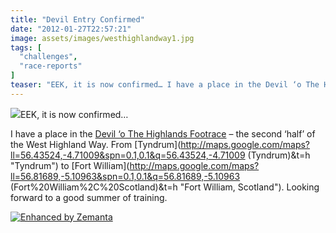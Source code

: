 ```yaml
---
title: "Devil Entry Confirmed"
date: "2012-01-27T22:57:21"
image: assets/images/westhighlandway1.jpg
tags: [
  "challenges",
  "race-reports"
]
teaser: "EEK, it is now confirmed… I have a place in the Devil ‘o The Highlands Footrace – the second ‘half’ of the West Highland Way. From Tyndrum to Fort William. Looking forward to a good summer of training.\n"
---
```

![](3965795817_7e2de32057_s.jpg)EEK, it is now confirmed…

I have a place in the [Devil ‘o The Highlands Footrace](http://www.devilothehighlandsfootrace.co.uk/) – the second ‘half’ of the West Highland Way. From [Tyndrum](http://maps.google.com/maps?ll=56.43524,-4.71009&spn=0.1,0.1&q=56.43524,-4.71009 \(Tyndrum\)&t=h "Tyndrum") to [Fort William](http://maps.google.com/maps?ll=56.81689,-5.10963&spn=0.1,0.1&q=56.81689,-5.10963 \(Fort%20William%2C%20Scotland\)&t=h "Fort William, Scotland"). Looking forward to a good summer of training.

[![Enhanced by Zemanta](http://img.zemanta.com/zemified_e.png?x-id=ee6a9805-84da-4a38-9aa0-833385c81afe)](http://www.zemanta.com/ "Enhanced by Zemanta")

